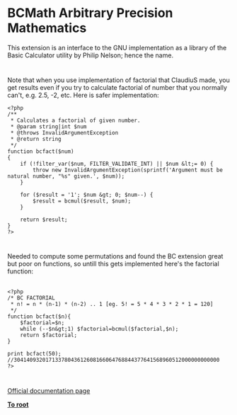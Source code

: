 # BCMath Arbitrary Precision Mathematics



This extension is an interface to the GNU implementation as a library of the Basic Calculator utility by Philip Nelson; hence the name.  

#

Note that when you use implementation of factorial that ClaudiuS made, you get results even if you try to calculate factorial of number that you normally can&apos;t, e.g. 2.5, -2, etc. Here is safer implementation:<br>

```
<?php
/**
 * Calculates a factorial of given number.
 * @param string|int $num
 * @throws InvalidArgumentException
 * @return string
 */
function bcfact($num)
{
    if (!filter_var($num, FILTER_VALIDATE_INT) || $num &lt;= 0) {
        throw new InvalidArgumentException(sprintf('Argument must be natural number, "%s" given.', $num));
    }

    for ($result = '1'; $num &gt; 0; $num--) {
        $result = bcmul($result, $num);
    }

    return $result;
}
?>
```
  

#

Needed to compute some permutations and found the BC extension great but poor on functions, so untill this gets implemented here&apos;s the factorial function:<br><br>

```
<?php
/* BC FACTORIAL
 * n! = n * (n-1) * (n-2) .. 1 [eg. 5! = 5 * 4 * 3 * 2 * 1 = 120]
 */
function bcfact($n){
    $factorial=$n;
    while (--$n&gt;1) $factorial=bcmul($factorial,$n);
    return $factorial;
}

print bcfact(50); 
//30414093201713378043612608166064768844377641568960512000000000000
?>
```
  

#

[Official documentation page](https://www.php.net/manual/en/book.bc.php)

**[To root](/README.md)**